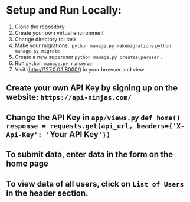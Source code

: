 # Setup and Run Locally:
1. Clone the repository
2. Create your own virtual environment
3. Change directory to: task
4. Make your migrations:``` python manage.py makemigrations``` ```python manage.py migrate```
5. Create a new superuser ```python manage.py createsuperuser``` .
6. Run ```python manage.py runserver```
7. Visit (http://127.0.0.1:8000/) in your browser and view.


## Create your own API Key by signing up on the website: ```https://api-ninjas.com/```
## Change the API Key in ```app/views.py``` ```def home()``` ```response = requests.get(api_url, headers={'X-Api-Key': '```Your API Key```'})```
## To submit data, enter data in the form on the home page
## To view data of all users, click on ```List of Users``` in the header section.
